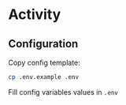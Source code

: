 # Activity

## Configuration

Copy config template:

```sh
cp .env.example .env
```

Fill config variables values in `.env`
